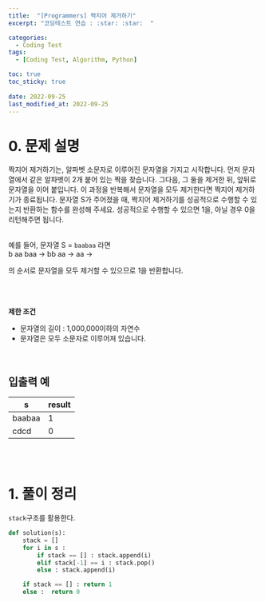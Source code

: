 ```yaml
---
title:  "[Programmers] 짝지어 제거하기"
excerpt: "코딩테스트 연습 : :star: :star:  "

categories:
  - Coding Test
tags:
  - [Coding Test, Algorithm, Python]

toc: true
toc_sticky: true
 
date: 2022-09-25
last_modified_at: 2022-09-25
---
```



# 0. 문제 설명


짝지어 제거하기는, 알파벳 소문자로 이루어진 문자열을 가지고 시작합니다. 먼저 문자열에서 같은 알파벳이 2개 붙어 있는 짝을 찾습니다. 그다음, 그 둘을 제거한 뒤, 앞뒤로 문자열을 이어 붙입니다. 
이 과정을 반복해서 문자열을 모두 제거한다면 짝지어 제거하기가 종료됩니다. 문자열 S가 주어졌을 때, 짝지어 제거하기를 성공적으로 수행할 수 있는지 반환하는 함수를 완성해 주세요. 
성공적으로 수행할 수 있으면 1을, 아닐 경우 0을 리턴해주면 됩니다.<br><br>

예를 들어, 문자열 S = `baabaa` 라면<br>
b aa baa → bb aa → aa →<br>

의 순서로 문자열을 모두 제거할 수 있으므로 1을 반환합니다.

<br><br>

**제한 조건**

- 문자열의 길이 : 1,000,000이하의 자연수
- 문자열은 모두 소문자로 이루어져 있습니다.

<br>

## 입출력 예

|s| result |
|---|---|
|baabaa	|1|
|cdcd	|0|



<br><br>

# 1. 풀이 정리

`stack`구조를 활용한다.

```python
def solution(s):
    stack = []
    for i in s : 
        if stack == [] : stack.append(i)
        elif stack[-1] == i : stack.pop()
        else : stack.append(i) 

    if stack == [] : return 1
    else :  return 0

```


<br>
